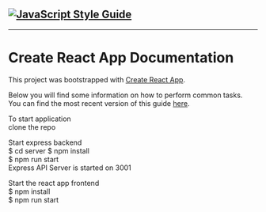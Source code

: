 [![JavaScript Style Guide](https://img.shields.io/badge/code_style-standard-brightgreen.svg)](https://standardjs.com)
-----------------------------------------------------------------------------------
-----------------------------------------------------------------------------------
# Create React App Documentation
This project was bootstrapped with [Create React App](https://github.com/facebookincubator/create-react-app).

Below you will find some information on how to perform common tasks.<br>
You can find the most recent version of this guide [here](https://github.com/facebookincubator/create-react-app/blob/master/packages/react-scripts/template/README.md).

To start application    
clone the repo    

Start express backend    
$ cd server
$ npm install    
$ npm run start    
Express API Server is started on 3001    

Start the react app frontend    
$ npm install    
$ npm run start    
